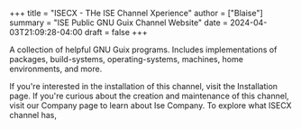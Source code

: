 +++
title = "ISECX - THe ISE Channel Xperience"
author = ["Blaise"]
summary = "ISE Public GNU Guix Channel Website"
date = 2024-04-03T21:09:28-04:00
draft = false
+++

A collection of helpful GNU Guix programs. Includes implementations of packages, build-systems, operating-systems, machines, home environments, and more.

If you're interested in the installation of this channel, visit the Installation page. If you're curious about the creation and maintenance of this channel, visit our Company page to learn about Ise Company. To explore what ISECX channel has,
